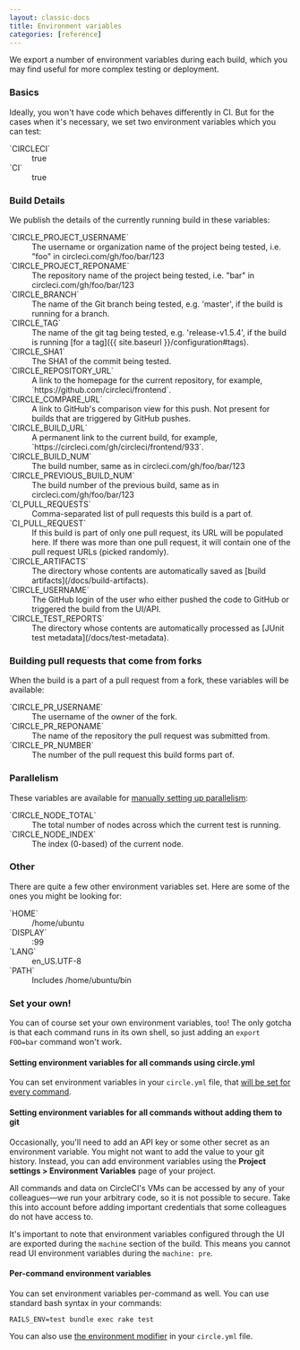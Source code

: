 ```yaml
---
layout: classic-docs
title: Environment variables
categories: [reference]
---
```


We export a number of environment variables during each build, which you may find
useful for more complex testing or deployment.

### Basics

Ideally, you won't have code which behaves differently in CI. But for the cases
when it's necessary, we set two environment variables which you can test:

<dl>
  <dt>
    `CIRCLECI`
  </dt>
  <dd>
    true
  </dd>
  <dt>
    `CI`
  </dt>
  <dd>
    true
  </dd>
</dl>

### Build Details

We publish the details of the currently running build in these variables:

<dl>
  <dt>
    `CIRCLE_PROJECT_USERNAME`
  </dt>
  <dd>
    The username or organization name of the project being tested, i.e. "foo" in circleci.com/gh/foo/bar/123
  </dd>
  <dt>
    `CIRCLE_PROJECT_REPONAME`
  </dt>
  <dd>
    The repository name of the project being tested, i.e. "bar" in circleci.com/gh/foo/bar/123
  </dd>
  <dt>
    `CIRCLE_BRANCH`
  </dt>
  <dd>
    The name of the Git branch being tested, e.g. 'master', if the build is running for a branch.
  </dd>
  <dt>
  	`CIRCLE_TAG`
  </dt>
  <dd>
  	The name of the git tag being tested, e.g. 'release-v1.5.4', if the build is running [for a tag]({{ site.baseurl }}/configuration#tags).
  </dd>
  <dt>
    `CIRCLE_SHA1`
  </dt>
  <dd>
    The SHA1 of the commit being tested.
  </dd>
  <dt>
    `CIRCLE_REPOSITORY_URL`
  </dt>
  <dd>
    A link to the homepage for the current repository, for example, `https://github.com/circleci/frontend`.
  </dd>
  <dt>
    `CIRCLE_COMPARE_URL`
  </dt>
  <dd>
    A link to GitHub's comparison view for this push. Not present for builds that are triggered by GitHub pushes.
  </dd>
  <dt>
    `CIRCLE_BUILD_URL`
  </dt>
  <dd>
    A permanent link to the current build, for example, `https://circleci.com/gh/circleci/frontend/933`.
  </dd>
  <dt>
    `CIRCLE_BUILD_NUM`
  </dt>
  <dd>
    The build number, same as in circleci.com/gh/foo/bar/123
  </dd>
  <dt>
    `CIRCLE_PREVIOUS_BUILD_NUM`
  </dt>
  <dd>
    The build number of the previous build, same as in circleci.com/gh/foo/bar/123
  </dd>
  <dt>
    `CI_PULL_REQUESTS`
  </dt>
  <dd>
    Comma-separated list of pull requests this build is a part of.
  </dd>
  <dt>
    `CI_PULL_REQUEST`
  </dt>
  <dd>
    If this build is part of only one pull request, its URL will be populated here. If there was more than one pull request, it will contain one of the pull request URLs (picked randomly).
  </dd>
  <dt>
    `CIRCLE_ARTIFACTS`
  </dt>
  <dd>
    The directory whose contents are automatically saved as [build artifacts](/docs/build-artifacts).
  </dd>
  <dt>
    `CIRCLE_USERNAME`
  </dt>
  <dd>
    The GitHub login of the user who either pushed the code to GitHub or triggered the build from the UI/API.
  </dd>
  <dt>
    `CIRCLE_TEST_REPORTS`
  </dt>
  <dd>
    The directory whose contents are automatically processed as [JUnit test metadata](/docs/test-metadata).
  </dd>

</dl>

### Building pull requests that come from forks

When the build is a part of a pull request from a fork, these variables
will be available:

<dl>
  <dt>
    `CIRCLE_PR_USERNAME`
  </dt>
  <dd>
    The username of the owner of the fork.
  </dd>
  <dt>
    `CIRCLE_PR_REPONAME`
  </dt>
  <dd>
    The name of the repository the pull request was submitted from.
  </dd>
  <dt>
    `CIRCLE_PR_NUMBER`
  </dt>
  <dd>
    The number of the pull request this build forms part of.
  </dd>
</dl>

### Parallelism

These variables are available for [manually setting up parallelism](/docs/parallel-manual-setup):

<dl>
  <dt>
    `CIRCLE_NODE_TOTAL`
  </dt>
  <dd>
    The total number of nodes across which the current test is running.
  </dd>
  <dt>
    `CIRCLE_NODE_INDEX`
  </dt>
  <dd>
    The index (0-based) of the current node.
  </dd>
</dl>

### Other

There are quite a few other environment variables set. Here are some of
the ones you might be looking for:

<dl>
  <dt>
    `HOME`
  </dt>
  <dd>
    /home/ubuntu
  </dd>
  <dt>
    `DISPLAY`
  </dt>
  <dd>
    :99
  </dd>
  <dt>
    `LANG`
  </dt>
  <dd>
    en_US.UTF-8
  </dd>
  <dt>
    `PATH`
  </dt>
  <dd>
    Includes /home/ubuntu/bin
  </dd>
</dl>

<h3 id="custom">Set your own!</h3>

You can of course set your own environment variables, too!
The only gotcha is that each command runs in its own shell, so just adding an
`export FOO=bar` command won't work.

#### Setting environment variables for all commands using circle.yml

You can set environment variables in your `circle.yml` file, that
[will be set for every command](/docs/configuration#environment).

#### Setting environment variables for all commands without adding them to git

Occasionally, you'll need to add an API key or some other secret as
an environment variable.  You might not want to add the value to your
git history.  Instead, you can add environment variables using the
**Project settings &gt; Environment Variables** page of your project.

All commands and data on CircleCI's VMs can be accessed by any of your colleagues&mdash;we run your arbitrary code, so it is not possible to secure.
Take this into account before adding important credentials that some colleagues do not have access to.

It's important to note that environment variables configured through
the UI are exported during the `machine` section of the build.  This
means you cannot read UI environment variables during the `machine: pre`.

#### Per-command environment variables

You can set environment variables per-command as well.
You can use standard bash syntax in your commands:

```
RAILS_ENV=test bundle exec rake test
```

You can also use [the environment modifier](/docs/configuration#modifiers) in your
`circle.yml` file.
